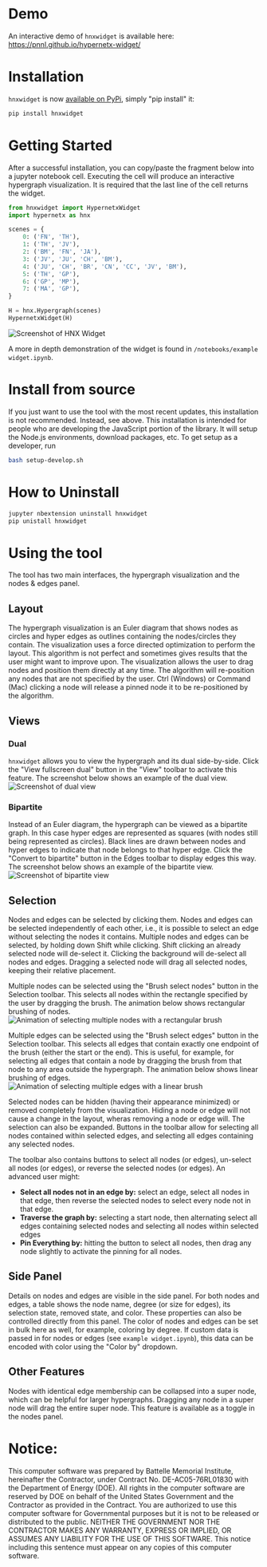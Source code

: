 # Demo
An interactive demo of `hnxwidget` is available here: https://pnnl.github.io/hypernetx-widget/

# Installation
`hnxwidget` is now [available on PyPi](https://pypi.org/project/hnxwidget/), simply "pip install" it:

```sh
pip install hnxwidget
```

# Getting Started
After a successful installation, you can copy/paste the fragment below into a jupyter notebook cell. Executing the cell will produce an interactive hypergraph visualization. It is required that the last line of the cell returns the widget.

```py
from hnxwidget import HypernetxWidget
import hypernetx as hnx

scenes = {
    0: ('FN', 'TH'),
    1: ('TH', 'JV'),
    2: ('BM', 'FN', 'JA'),
    3: ('JV', 'JU', 'CH', 'BM'),
    4: ('JU', 'CH', 'BR', 'CN', 'CC', 'JV', 'BM'),
    5: ('TH', 'GP'),
    6: ('GP', 'MP'),
    7: ('MA', 'GP'),
}

H = hnx.Hypergraph(scenes)
HypernetxWidget(H)
```
![Screenshot of HNX Widget](screenshots/hnx-widget-screenshot.png)

A more in depth demonstration of the widget is found in `/notebooks/example widget.ipynb`.

# Install from source
If you just want to use the tool with the most recent updates, this installation is not recommended. Instead, see above. This installation is intended for people who are developing the JavaScript portion of the library. It will setup the Node.js environments, download packages, etc. To get setup as a developer, run 

```sh
bash setup-develop.sh
```

# How to Uninstall
```sh
jupyter nbextension uninstall hnxwidget
pip unistall hnxwidget
```
# Using the tool
The tool has two main interfaces, the hypergraph visualization and the nodes & edges panel. 

## Layout
The hypergraph visualization is an Euler diagram that shows nodes as circles and hyper edges as outlines containing the nodes/circles they contain. The visualization uses a force directed optimization to perform the layout. This algorithm is not perfect and sometimes gives results that the user might want to improve upon. The visualization allows the user to drag nodes and position them directly at any time. The algorithm will re-position any nodes that are not specified by the user. Ctrl (Windows) or Command (Mac) clicking a node will release a pinned node it to be re-positioned by the algorithm.

## Views
### Dual
`hnxwidget` allows you to view the hypergraph and its dual side-by-side. Click the "View fullscreen dual" button in the "View" toolbar to activate this feature. The screenshot below shows an example of the dual view.
![Screenshot of dual view](screenshots/hnx-dual-view.png)

### Bipartite
Instead of an Euler diagram, the hypergraph can be viewed as a bipartite graph. In this case hyper edges are represented as squares (with nodes still being represented as circles). Black lines are drawn between nodes and hyper edges to indicate that node belongs to that hyper edge. Click the "Convert to bipartite" button in the Edges toolbar to display edges this way. The screenshot below shows an example of the bipartite view.
![Screenshot of bipartite view](screenshots/hnx-bipartite-view.png)



## Selection
Nodes and edges can be selected by clicking them. Nodes and edges can be selected independently of each other, i.e., it is possible to select an edge without selecting the nodes it contains. Multiple nodes and edges can be selected, by holding down Shift while clicking. Shift clicking an already selected node will de-select it. Clicking the background will de-select all nodes and edges. Dragging a selected node will drag all selected nodes, keeping their relative placement.

Multiple nodes can be selected using the "Brush select nodes" button in the Selection toolbar. This selects all nodes within the rectangle specified by the user by dragging the brush. The animation below shows rectangular brushing of nodes.
![Animation of selecting multiple nodes with a rectangular brush](screenshots/hnx-brush-nodes.gif)

Multiple edges can be selected using the "Brush select edges" button in the Selection toolbar. This selects all edges that contain exactly one endpoint of the brush (either the start or the end). This is useful, for example, for selecting all edges that contain a node by dragging the brush from that node to any area outside the hypergraph. The animation below shows linear brushing of edges.
![Animation of selecting multiple edges with a linear brush](screenshots/hnx-brush-edges.gif)

Selected nodes can be hidden (having their appearance minimized) or removed completely from the visualization. Hiding a node or edge will not cause a change in the layout, wheras removing a node or edge will. The selection can also be expanded. Buttons in the toolbar allow for selecting all nodes contained within selected edges, and selecting all edges containing any selected nodes.

The toolbar also contains buttons to select all nodes (or edges), un-select all nodes (or edges), or reverse the selected nodes (or edges). An advanced user might:

* **Select all nodes not in an edge by:** select an edge, select all nodes in that edge, then reverse the selected nodes to select every node not in that edge.
* **Traverse the graph by:** selecting a start node, then alternating select all edges containing selected nodes and selecting all nodes within selected edges
* **Pin Everything by:** hitting the button to select all nodes, then drag any node slightly to activate the pinning for all nodes.

## Side Panel
Details on nodes and edges are visible in the side panel. For both nodes and edges, a table shows the node name, degree (or size for edges), its selection state, removed state, and color. These properties can also be controlled directly from this panel. The color of nodes and edges can be set in bulk here as well, for example, coloring by degree. If custom data is passed in for nodes or edges (see `example widget.ipynb`), this data can be encoded with color using the "Color by" dropdown.

## Other Features
Nodes with identical edge membership can be collapsed into a super node, which can be helpful for larger hypergraphs. Dragging any node in a super node will drag the entire super node. This feature is available as a toggle in the nodes panel.


# Notice:
This computer software was prepared by Battelle Memorial Institute, hereinafter the Contractor, under Contract No. DE-AC05-76RL01830 with the Department of Energy (DOE).  All rights in the computer software are reserved by DOE on behalf of the United States Government and the Contractor as provided in the Contract.  You are authorized to use this computer software for Governmental purposes but it is not to be released or distributed to the public.  NEITHER THE GOVERNMENT NOR THE CONTRACTOR MAKES ANY WARRANTY, EXPRESS OR IMPLIED, OR ASSUMES ANY LIABILITY FOR THE USE OF THIS SOFTWARE.  This notice including this sentence must appear on any copies of this computer software.